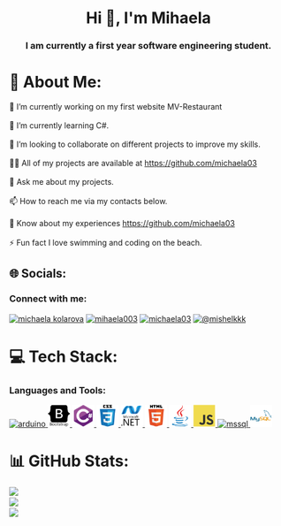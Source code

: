 <h1 align="center">Hi 👋, I'm Mihaela</h1>
<h3 align="center">I am currently a first year software engineering student.</h3>

# 💫 About Me:
🔭 I’m currently working on my first website MV-Restaurant<br><br>🌱 I’m currently learning C#.<br><br>🤝 I’m looking to collaborate on different projects to improve my skills.<br><br>👨‍💻 All of my projects are available at https://github.com/michaela03<br><br>💬 Ask me about my projects.<br><br>📫 How to reach me via my contacts below.<br><br>📄 Know about my experiences https://github.com/michaela03<br><br>⚡ Fun fact I love swimming and coding on the beach.


## 🌐 Socials:
<h3 align="left">Connect with me:</h3>
<p align="left">
<a href="https://www.linkedin.com/in/michaela-kolarova-380146231/" target="blank"><img align="center" src="https://raw.githubusercontent.com/rahuldkjain/github-profile-readme-generator/master/src/images/icons/Social/linked-in-alt.svg" alt="michaela kolarova" height="30" width="40" /></a>
<a href="https://instagram.com/mihaela003" target="blank"><img align="center" src="https://raw.githubusercontent.com/rahuldkjain/github-profile-readme-generator/master/src/images/icons/Social/instagram.svg" alt="mihaela003" height="30" width="40" /></a>
<a href="https://leetcode.com/michaela03/" target="blank"><img align="center" src="https://raw.githubusercontent.com/rahuldkjain/github-profile-readme-generator/master/src/images/icons/Social/leet-code.svg" alt="michaela03" height="30" width="40" /></a>
<a href="https://www.hackerrank.com/mishelkkk" target="blank"><img align="center" src="https://raw.githubusercontent.com/rahuldkjain/github-profile-readme-generator/master/src/images/icons/Social/hackerearth.svg" alt="@mishelkkk" height="30" width="40" /></a>
</p>


# 💻 Tech Stack:
<h3 align="left">Languages and Tools:</h3>
<p align="left"> <a href="https://www.arduino.cc/" target="_blank" rel="noreferrer"> <img src="https://cdn.worldvectorlogo.com/logos/arduino-1.svg" alt="arduino" width="40" height="40"/> </a> <a href="https://getbootstrap.com" target="_blank" rel="noreferrer"> <img src="https://raw.githubusercontent.com/devicons/devicon/master/icons/bootstrap/bootstrap-plain-wordmark.svg" alt="bootstrap" width="40" height="40"/> </a> <a href="https://www.w3schools.com/cs/" target="_blank" rel="noreferrer"> <img src="https://raw.githubusercontent.com/devicons/devicon/master/icons/csharp/csharp-original.svg" alt="csharp" width="40" height="40"/> </a> <a href="https://www.w3schools.com/css/" target="_blank" rel="noreferrer"> <img src="https://raw.githubusercontent.com/devicons/devicon/master/icons/css3/css3-original-wordmark.svg" alt="css3" width="40" height="40"/> </a> <a href="https://dotnet.microsoft.com/" target="_blank" rel="noreferrer"> <img src="https://raw.githubusercontent.com/devicons/devicon/master/icons/dot-net/dot-net-original-wordmark.svg" alt="dotnet" width="40" height="40"/> </a> <a href="https://www.w3.org/html/" target="_blank" rel="noreferrer"> <img src="https://raw.githubusercontent.com/devicons/devicon/master/icons/html5/html5-original-wordmark.svg" alt="html5" width="40" height="40"/> </a> <a href="https://www.java.com" target="_blank" rel="noreferrer"> <img src="https://raw.githubusercontent.com/devicons/devicon/master/icons/java/java-original.svg" alt="java" width="40" height="40"/> </a> <a href="https://developer.mozilla.org/en-US/docs/Web/JavaScript" target="_blank" rel="noreferrer"> <img src="https://raw.githubusercontent.com/devicons/devicon/master/icons/javascript/javascript-original.svg" alt="javascript" width="40" height="40"/> </a> <a href="https://www.microsoft.com/en-us/sql-server" target="_blank" rel="noreferrer"> <img src="https://www.svgrepo.com/show/303229/microsoft-sql-server-logo.svg" alt="mssql" width="40" height="40"/> </a> <a href="https://www.mysql.com/" target="_blank" rel="noreferrer"> <img src="https://raw.githubusercontent.com/devicons/devicon/master/icons/mysql/mysql-original-wordmark.svg" alt="mysql" width="40" height="40"/> </a> </p>

</p> 

# 📊 GitHub Stats:
![](https://github-readme-stats.vercel.app/api?username=michaela03&theme=dark&hide_border=false&include_all_commits=true&count_private=false)<br/>
![](https://github-readme-streak-stats.herokuapp.com/?user=michaela03&theme=dark&hide_border=false)<br/>
![](https://github-readme-stats.vercel.app/api/top-langs/?username=michaela03&theme=dark&hide_border=false&include_all_commits=true&count_private=false&layout=compact)
